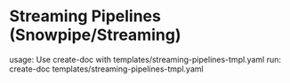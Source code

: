 # Streaming Pipelines (Snowpipe/Streaming)

usage: Use create-doc with templates/streaming-pipelines-tmpl.yaml
run: create-doc templates/streaming-pipelines-tmpl.yaml
